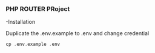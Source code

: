 ### PHP ROUTER PRoject


-Installation

Duplicate the .env.example to .env and change credential
```php
cp .env.example .env
```